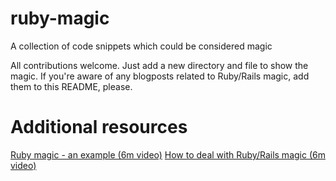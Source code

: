 # ruby-magic

A collection of code snippets which could be considered magic


All contributions welcome. Just add a new directory and file to show the magic.
If you're aware of any blogposts related to Ruby/Rails magic, add them to this README, please.

# Additional resources

[Ruby magic - an example (6m video)](https://www.youtube.com/watch?v=06i8hblLvpU)
[How to deal with Ruby/Rails magic (6m video)](https://www.youtube.com/watch?v=hVlW1N34Gr8&t=228s)
